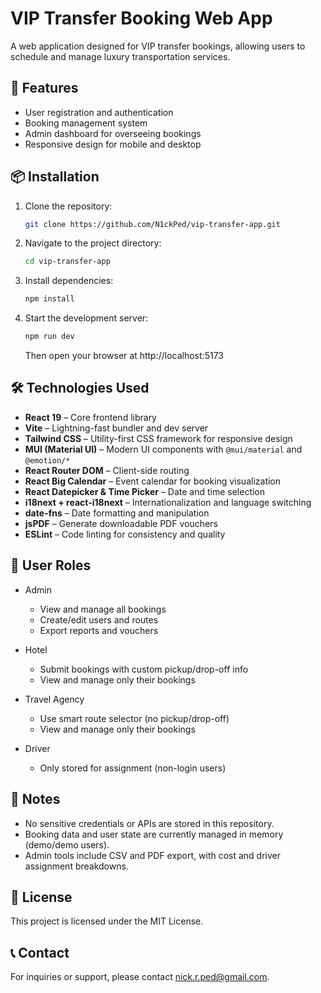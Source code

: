 # VIP Transfer Booking Web App

A web application designed for VIP transfer bookings, allowing users to schedule and manage luxury transportation services.

## 🚀 Features

- User registration and authentication
- Booking management system
- Admin dashboard for overseeing bookings
- Responsive design for mobile and desktop

## 📦 Installation

1. Clone the repository:
   ```bash
   git clone https://github.com/N1ckPed/vip-transfer-app.git
   
2. Navigate to the project directory:
   ```bash
   cd vip-transfer-app
   
3. Install dependencies:
   ```bash
   npm install

4. Start the development server:
   ```bash
   npm run dev
   ```
   Then open your browser at http://localhost:5173

## 🛠️ Technologies Used

- **React 19** – Core frontend library
- **Vite** – Lightning-fast bundler and dev server
- **Tailwind CSS** – Utility-first CSS framework for responsive design
- **MUI (Material UI)** – Modern UI components with `@mui/material` and `@emotion/*`
- **React Router DOM** – Client-side routing
- **React Big Calendar** – Event calendar for booking visualization
- **React Datepicker & Time Picker** – Date and time selection
- **i18next + react-i18next** – Internationalization and language switching
- **date-fns** – Date formatting and manipulation
- **jsPDF** – Generate downloadable PDF vouchers
- **ESLint** – Code linting for consistency and quality

## 🔐 User Roles
- Admin
   - View and manage all bookings
   - Create/edit users and routes
   - Export reports and vouchers

- Hotel
   - Submit bookings with custom pickup/drop-off info
   - View and manage only their bookings

- Travel Agency
   - Use smart route selector (no pickup/drop-off)
   - View and manage only their bookings

- Driver
   - Only stored for assignment (non-login users)
## 📝 Notes
- No sensitive credentials or APIs are stored in this repository.
- Booking data and user state are currently managed in memory (demo/demo users).
- Admin tools include CSV and PDF export, with cost and driver assignment breakdowns.

## 📄 License
This project is licensed under the MIT License.

## 📞 Contact
For inquiries or support, please contact nick.r.ped@gmail.com.
